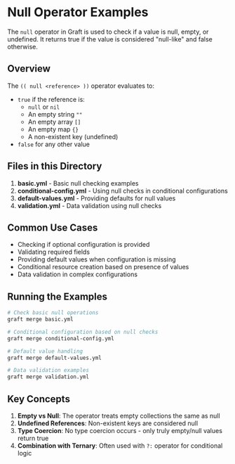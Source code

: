 # Null Operator Examples

The `null` operator in Graft is used to check if a value is null, empty, or undefined. It returns true if the value is considered "null-like" and false otherwise.

## Overview

The `(( null <reference> ))` operator evaluates to:
- `true` if the reference is:
  - `null` or `nil`
  - An empty string `""`
  - An empty array `[]`
  - An empty map `{}`
  - A non-existent key (undefined)
- `false` for any other value

## Files in this Directory

1. **basic.yml** - Basic null checking examples
2. **conditional-config.yml** - Using null checks in conditional configurations
3. **default-values.yml** - Providing defaults for null values
4. **validation.yml** - Data validation using null checks

## Common Use Cases

- Checking if optional configuration is provided
- Validating required fields
- Providing default values when configuration is missing
- Conditional resource creation based on presence of values
- Data validation in complex configurations

## Running the Examples

```bash
# Check basic null operations
graft merge basic.yml

# Conditional configuration based on null checks
graft merge conditional-config.yml

# Default value handling
graft merge default-values.yml

# Data validation examples
graft merge validation.yml
```

## Key Concepts

1. **Empty vs Null**: The operator treats empty collections the same as null
2. **Undefined References**: Non-existent keys are considered null
3. **Type Coercion**: No type coercion occurs - only truly empty/null values return true
4. **Combination with Ternary**: Often used with `?:` operator for conditional logic
